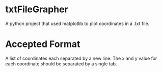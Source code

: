 # txtFileGrapher
A python project that used matplotlib to plot coordinates in a .txt file.

# Accepted Format
A list of coordinates each separated by a new line.
The x and y value for each coordinate should be separated by a single tab.
